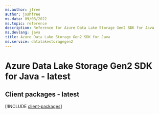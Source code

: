 ```yaml
---
ms.author: jfree
author: joshfree
ms.data: 09/08/2022
ms.topic: reference
description: Reference for Azure Data Lake Storage Gen2 SDK for Java
ms.devlang: java
title: Azure Data Lake Storage Gen2 SDK for Java
ms.service: datalakestoragegen2
---
```

# Azure Data Lake Storage Gen2 SDK for Java - latest

## Client packages - latest
[!INCLUDE [client-packages](data-lake-storage-gen2-client-index.md)]